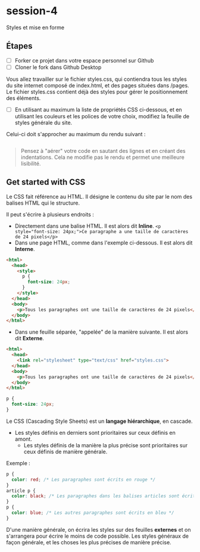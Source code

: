 # session-4
Styles et mise en forme

## Étapes

- [ ] Forker ce projet dans votre espace personnel sur Github
- [ ] Cloner le fork dans Github Desktop

Vous allez travailler sur le fichier styles.css, qui contiendra tous les styles du site internet composé de index.html, et des pages situées dans /pages. Le fichier styles.css contient déjà des styles pour gérer le positionnement des éléments.

- [ ] En utilisant au maximum la liste de propriétés CSS ci-dessous, et en utilisant les couleurs et les polices de votre choix, modifiez la feuille de styles générale du site.

Celui-ci doit s'approcher au maximum du rendu suivant : 

![]()

> Pensez à "aérer" votre code en sautant des lignes et en créant des indentations. Cela ne modifie pas le rendu et permet une meilleure lisibilité.

## Get started with CSS

Le CSS fait référence au HTML. Il désigne le contenu du site par le nom des balises HTML qui le structure.

Il peut s'écrire à plusieurs endroits : 

- Directement dans une balise HTML. Il est alors dit **Inline**. `<p style="font-size: 24px;">Ce paragraphe a une taille de caractères de 24 pixels</p>`
- Dans une page HTML, comme dans l'exemple ci-dessous. Il est alors dit **Interne**. 
```html
<html>
  <head>
    <style>
      p {
        font-size: 24px;
      }
    </style>
  </head>
  <body>
    <p>Tous les paragraphes ont une taille de caractères de 24 pixels</p>
  </body>
</html>
```
- Dans une feuille séparée, "appelée" de la manière suivante. Il est alors dit **Externe**.
```html
<html>
  <head>
    <link rel="stylesheet" type="text/css" href="styles.css">
  </head>
  <body>
    <p>Tous les paragraphes ont une taille de caractères de 24 pixels</p>
  </body>
</html>
```
```css
p {
  font-size: 24px;
}
```

Le CSS (Cascading Style Sheets) est un **langage hiérarchique**, en cascade. 
- Les styles définis en derniers sont prioritaires sur ceux définis en amont.
  - Les styles définis de la manière la plus précise sont prioritaires sur ceux définis de manière générale.
   
Exemple : 

```css
p {
  color: red; /* Les paragraphes sont écrits en rouge */
}
article p {
  color: black; /* Les paragraphes dans les balises articles sont écrits en noir */
}
p {
  color: blue; /* Les autres paragraphes sont écrits en bleu */
}
```

D'une manière générale, on écrira les styles sur des feuilles **externes** et on s'arrangera pour écrire le moins de code possible. Les styles généraux de façon générale, et les choses les plus précises de manière précise.
